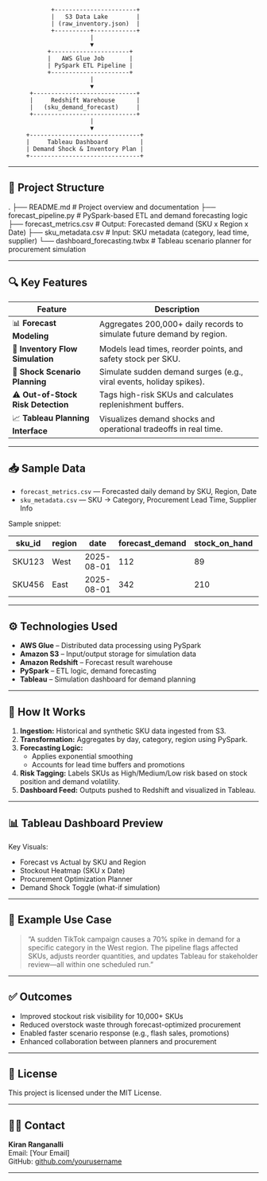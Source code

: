                 +-----------------------+
                |   S3 Data Lake        |
                | (raw_inventory.json)  |
                +----------+------------+
                           |
                           ▼
               +----------------------+
               |   AWS Glue Job       |
               | PySpark ETL Pipeline |
               +----------------------+
                           |
                           ▼
          +-----------------------------+
          |     Redshift Warehouse      |
          |   (sku_demand_forecast)     |
          +-----------------------------+
                           |
                           ▼
         +-------------------------------+
         |     Tableau Dashboard         |
         | Demand Shock & Inventory Plan |
         +-------------------------------+



---

## 📂 Project Structure

.
├── README.md                      # Project overview and documentation
├── forecast_pipeline.py           # PySpark-based ETL and demand forecasting logic
├── forecast_metrics.csv           # Output: Forecasted demand (SKU x Region x Date)
├── sku_metadata.csv               # Input: SKU metadata (category, lead time, supplier)
└── dashboard_forecasting.twbx     # Tableau scenario planner for procurement simulation


---

## 🔍 Key Features

| Feature                              | Description                                                                 |
|--------------------------------------|-----------------------------------------------------------------------------|
| 📊 **Forecast Modeling**            | Aggregates 200,000+ daily records to simulate future demand by region.     |
| 🔁 **Inventory Flow Simulation**     | Models lead times, reorder points, and safety stock per SKU.               |
| 🔮 **Shock Scenario Planning**       | Simulate sudden demand surges (e.g., viral events, holiday spikes).        |
| ⚠️ **Out-of-Stock Risk Detection**   | Tags high-risk SKUs and calculates replenishment buffers.                   |
| 📈 **Tableau Planning Interface**    | Visualizes demand shocks and operational tradeoffs in real time.           |

---

## 📥 Sample Data

- `forecast_metrics.csv` — Forecasted daily demand by SKU, Region, Date
- `sku_metadata.csv` — SKU → Category, Procurement Lead Time, Supplier Info

Sample snippet:

| sku_id | region | date       | forecast_demand | stock_on_hand | risk_level |
|--------|--------|------------|------------------|----------------|------------|
| SKU123 | West   | 2025-08-01 | 112              | 89             | Medium     |
| SKU456 | East   | 2025-08-01 | 342              | 210            | High       |

---

## ⚙️ Technologies Used

- **AWS Glue** – Distributed data processing using PySpark
- **Amazon S3** – Input/output storage for simulation data
- **Amazon Redshift** – Forecast result warehouse
- **PySpark** – ETL logic, demand forecasting
- **Tableau** – Simulation dashboard for demand planning

---

## 📌 How It Works

1. **Ingestion:** Historical and synthetic SKU data ingested from S3.
2. **Transformation:** Aggregates by day, category, region using PySpark.
3. **Forecasting Logic:** 
   - Applies exponential smoothing
   - Accounts for lead time buffers and promotions
4. **Risk Tagging:** Labels SKUs as High/Medium/Low risk based on stock position and demand volatility.
5. **Dashboard Feed:** Outputs pushed to Redshift and visualized in Tableau.

---

## 📊 Tableau Dashboard Preview

Key Visuals:
- Forecast vs Actual by SKU and Region
- Stockout Heatmap (SKU x Date)
- Procurement Optimization Planner
- Demand Shock Toggle (what-if simulation)

---

## 🧪 Example Use Case

> “A sudden TikTok campaign causes a 70% spike in demand for a specific category in the West region. The pipeline flags affected SKUs, adjusts reorder quantities, and updates Tableau for stakeholder review—all within one scheduled run.”

---

## ✅ Outcomes

- Improved stockout risk visibility for 10,000+ SKUs
- Reduced overstock waste through forecast-optimized procurement
- Enabled faster scenario response (e.g., flash sales, promotions)
- Enhanced collaboration between planners and procurement

---

## 📎 License

This project is licensed under the MIT License.

---

## 🙋‍♂️ Contact

**Kiran Ranganalli**  
Email: [Your Email]  
GitHub: [github.com/yourusername](https://github.com/yourusername)

---

